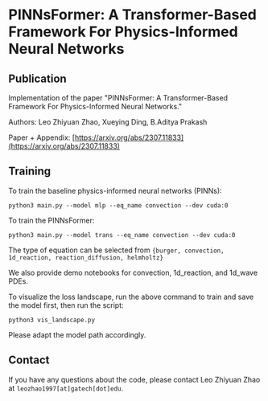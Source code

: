 # PINNsFormer: A Transformer-Based Framework For Physics-Informed Neural Networks

## Publication

Implementation of the paper "PINNsFormer: A Transformer-Based Framework For Physics-Informed Neural Networks."

Authors: Leo Zhiyuan Zhao, Xueying Ding, B.Aditya Prakash

Paper + Appendix: [https://arxiv.org/abs/2307.11833](https://arxiv.org/abs/2307.11833)

## Training

To train the baseline physics-informed neural networks (PINNs):

```
python3 main.py --model mlp --eq_name convection --dev cuda:0
```

To train the PINNsFormer:

```
python3 main.py --model trans --eq_name convection --dev cuda:0
```

The type of equation can be selected from ```{burger, convection, 1d_reaction, reaction_diffusion, helmholtz}```

We also provide demo notebooks for convection, 1d_reaction, and 1d_wave PDEs.

To visualize the loss landscape, run the above command to train and save the model first, then run the script:

```
python3 vis_landscape.py
```

Please adapt the model path accordingly.

## Contact

If you have any questions about the code, please contact Leo Zhiyuan Zhao at  ```leozhao1997[at]gatech[dot]edu```.
